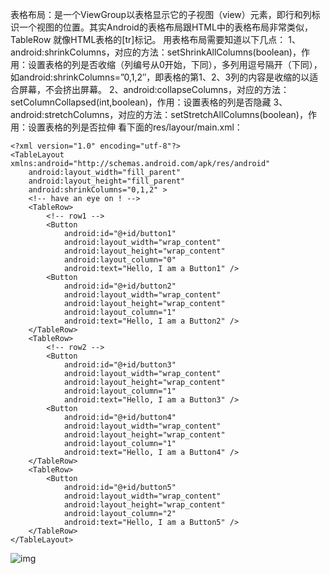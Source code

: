 表格布局：是一个ViewGroup以表格显示它的子视图（view）元素，即行和列标识一个视图的位置。其实Android的表格布局跟HTML中的表格布局非常类似，TableRow 就像HTML表格的[tr]标记。
用表格布局需要知道以下几点：
1、android:shrinkColumns，对应的方法：setShrinkAllColumns(boolean)，作用：设置表格的列是否收缩（列编号从0开始，下同），多列用逗号隔开（下同），如android:shrinkColumns=”0,1,2″，即表格的第1、2、3列的内容是收缩的以适合屏幕，不会挤出屏幕。
2、android:collapseColumns，对应的方法：setColumnCollapsed(int,boolean)，作用：设置表格的列是否隐藏
3、android:stretchColumns，对应的方法：setStretchAllColumns(boolean)，作用：设置表格的列是否拉伸
看下面的res/layour/main.xml：
```  
<?xml version="1.0" encoding="utf-8"?>
<TableLayout xmlns:android="http://schemas.android.com/apk/res/android"
    android:layout_width="fill_parent"
    android:layout_height="fill_parent"
    android:shrinkColumns="0,1,2" >
 	<!-- have an eye on ! -->
    <TableRow>
 		<!-- row1 -->
        <Button
            android:id="@+id/button1"
            android:layout_width="wrap_content"
            android:layout_height="wrap_content"
            android:layout_column="0"
            android:text="Hello, I am a Button1" />
        <Button
            android:id="@+id/button2"
            android:layout_width="wrap_content"
            android:layout_height="wrap_content"
            android:layout_column="1"
            android:text="Hello, I am a Button2" />
    </TableRow>
    <TableRow>
 		<!-- row2 -->
        <Button
            android:id="@+id/button3"
            android:layout_width="wrap_content"
            android:layout_height="wrap_content"
            android:layout_column="1"
            android:text="Hello, I am a Button3" />
        <Button
            android:id="@+id/button4"
            android:layout_width="wrap_content"
            android:layout_height="wrap_content"
            android:layout_column="1"
            android:text="Hello, I am a Button4" />
    </TableRow>
    <TableRow>
        <Button
            android:id="@+id/button5"
            android:layout_width="wrap_content"
            android:layout_height="wrap_content"
            android:layout_column="2"
            android:text="Hello, I am a Button5" />
    </TableRow>
</TableLayout>
```
![img](P)  